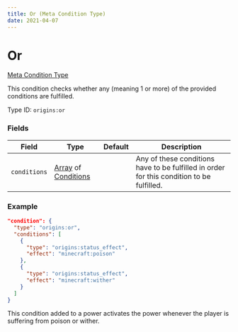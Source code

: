 ```yaml
---
title: Or (Meta Condition Type)
date: 2021-04-07
---
```


# Or

[Meta Condition Type](../meta_condition_types.md)

This condition checks whether any (meaning 1 or more) of the provided conditions are fulfilled.

Type ID: `origins:or`

### Fields

Field  | Type | Default | Description
-------|------|---------|-------------
`conditions` | [Array](../types/data_types/array.md) of [Conditions](../conditions.md) | | Any of these conditions have to be fulfilled in order for this condition to be fulfilled.

### Example

```json
"condition": {
  "type": "origins:or",
  "conditions": [
    {
      "type": "origins:status_effect",
      "effect": "minecraft:poison"
    },
    {    
      "type": "origins:status_effect",
      "effect": "minecraft:wither"
    }
  ]
}
```
This condition added to a power activates the power whenever the player is suffering from poison or wither.
